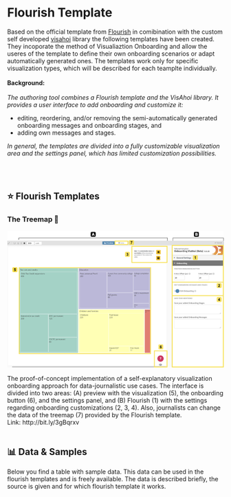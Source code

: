 # Flourish Template
Based on the official template from [Flourish](https://github.com/kiln/flourish-sdk) in comibination with the custom self developed [visahoi](https://github.com/datavisyn/visAhoi) library the following templates have been created. They incoporate the method of Visualiaztion Onboarding and allow 
the useres of the template to define their own onboarding scenarios or adapt automatically generated ones. The templates work only for specific visualization types, which will be described for each teamplte individually.
<br/>
<br/>
__Background:__<br/>
<br/>
_The authoring tool combines a Flourish template and the VisAhoi library. It provides a user interface to add onboarding and customize it:_
- editing, reordering, and/or removing the semi-automatically generated onboarding messages and onboarding stages, and
- adding own messages and stages.

_In general, the templates are divided into a fully customizable visualization area and the settings panel, which has limited customization possibilities._

<br/>
<br/>

## ⭐ Flourish Templates
### The Treemap 🌳
<p align="center">
 <img src="flourish-template-screenshot.png" alt="Onboarding Logo">
</p>
The proof-of-concept implementation of a self-explanatory visualization onboarding approach for data-journalistic use cases. The interface is divided into two areas: (A) preview with the visualization (5), the onboarding button (6), and the settings panel, 
and (B) Flourish (1) with the settings regarding onboarding customizations (2, 3, 4). Also, journalists can change the data of the treemap (7) provided by the Flourish template.
<br />
Link: http://bit.ly/3gBqrxv

<br/>
<br/>

## 📊 Data & Samples
Below you find a table with sample data. This data can be used in the flourish templates and is freely available. The data is described briefly, the source is given and for which flourish template it works.


